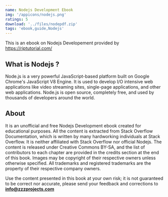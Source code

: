 ```yaml
---
name: Nodejs Development Ebook
img: '/appicons/nodejs.png'
ratings: 5
download: '../files/nodepdf.zip'
tags: 'ebook,guide,Nodejs'
---
```


This is an ebook on Nodejs Developement provided by <a href="https://riptutorial.com/" >https://riptutorial.com/</a>

## What is Nodejs ?

Node.js is a very powerful JavaScript-based platform built on Google Chrome's JavaScript V8 Engine. It is used to develop I/O intensive web applications like video streaming sites, single-page applications, and other web applications. Node.js is open source, completely free, and used by thousands of developers around the world.

## About

It is an unofficial and free Nodejs Development ebook created for educational purposes. All the content is
extracted from Stack Overflow Documentation, which is written by many hardworking individuals at
Stack Overflow. It is neither affiliated with Stack Overflow nor official Nodejs.
The content is released under Creative Commons BY-SA, and the list of contributors to each
chapter are provided in the credits section at the end of this book. Images may be copyright of
their respective owners unless otherwise specified. All trademarks and registered trademarks are
the property of their respective company owners.

Use the content presented in this book at your own risk; it is not guaranteed to be correct nor
accurate, please send your feedback and corrections to **info@zzzprojects.com**
